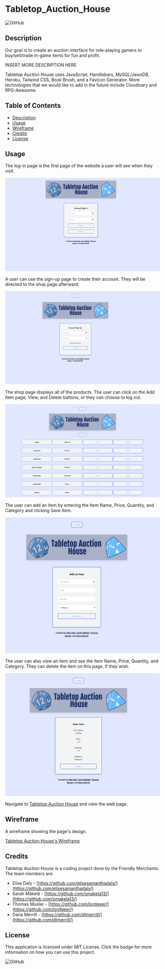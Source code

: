 # Tabletop_Auction_House

![GitHub](https://img.shields.io/github/license/lordgeer/Tabletop_Auction_House)

## Description

Our goal is to create an auction interface for role-playing gamers to buy/sell/trade in-game items for fun and profit.

INSERT MORE DESCRIPTION HERE

Tabletop Auction House uses JavaScript, Handlebars, MySQL/JawsDB, Heroku, Tailwind CSS, Book Brush, and a Favicon Generator. More technologies that we would like to add in the future include Cloudinary and RPG-Awesome.

## Table of Contents

* [Description](#description)
* [Usage](#usage)
* [Wireframe](#wireframe)
* [Credits](#credits)
* [License](#license)

## Usage

The log-in page is the first page of the website a user will see when they visit.

![Tabletop Auction House](./src/assets/login-screenshot.png)

A user can use the sign-up page to create their account. They will be directed to the shop page afterward.

![Tabletop Auction House](./src/assets/signup-screenshot.png)

The shop page displays all of the products. The user can click on the Add Item page, View, and Delete buttons, or they can choose to log out.

![Tabletop Auction House](./src/assets/shop-screenshot.png)

The user can add an item by entering the Item Name, Price, Quantity, and Category and clicking Save Item.

![Tabletop Auction House](./src/assets/add-item-screenshot.png)

The user can also view an item and see the Item Name, Price, Quantity, and Category. They can delete the item on this page, if they wish.

![Tabletop Auction House](./src/assets/view-item-screenshot.png)

Navigate to [Tabletop Auction House](https://tabletop-auction-house.herokuapp.com/) and view the web page.

## Wireframe

A wireframe showing the page's design.

[Tabletop Auction House's Wireframe](https://docs.google.com/presentation/d/1ZrrW8pyQqQYYu9Z_OkplCIA2Lk5IExDmOEinp_IujaI/)

## Credits

Tabletop Auction House is a coding project done by the Friendly Merchants. The team members are:
* Elise Daly - [https://github.com/elisesamanthadaly/](https://github.com/elisesamanthadaly/)
* Sarah Mäkelä - [https://github.com/smakela13/](https://github.com/smakela13/)
* Thomas Musler - [https://github.com/lordgeer/](https://github.com/lordgeer/)
* Dana Merrill - [https://github.com/dtmerrill/](https://github.com/dtmerrill/)

## License

This application is licensed under MIT License. Click the badge for more information on how you can use this project.

![GitHub](https://img.shields.io/github/license/lordgeer/Tabletop_Auction_House)

